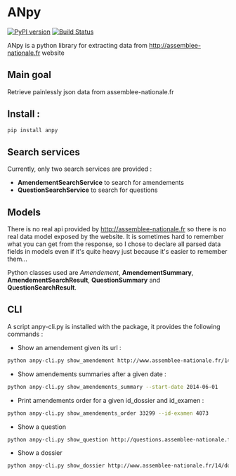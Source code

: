 # ANpy
[![PyPI version](https://badge.fury.io/py/anpy.svg)](https://badge.fury.io/py/anpy)
[![Build Status](https://travis-ci.org/regardscitoyens/anpy.svg)](https://travis-ci.org/regardscitoyens/anpy)

ANpy is a python library for extracting data from http://assemblee-nationale.fr website


## Main goal
Retrieve painlessly json data from assemblee-nationale.fr

## Install :
```bash
pip install anpy
```

## Search services
Currently, only two search services are provided :
 * **AmendementSearchService** to search for amendements
 * **QuestionSearchService** to search for questions

## Models
There is no real api provided by http://assemblee-nationale.fr so there is no real data model exposed by the website.
It is sometimes hard to remember what you can get from the response, so I chose to declare all parsed data fields in models even if it's quite heavy just because it's easier to remember them...

Python classes used are *Amendement*, **AmendementSummary**, **AmendementSearchResult**, **QuestionSummary** and **QuestionSearchResult**.


## CLI
A script anpy-cli.py is installed with the package, it provides the following commands :

* Show an amendement given its url :
```bash
python anpy-cli.py show_amendement http://www.assemblee-nationale.fr/14/amendements/1847/CION-DVP/CD266.asp
```

* Show amendements summaries after a given date :
```bash
python anpy-cli.py show_amendements_summary --start-date 2014-06-01
```

* Print amendements order for a given id_dossier and id_examen :
```bash
python anpy-cli.py show_amendements_order 33299 --id-examen 4073
```

* Show a question
```bash
python anpy-cli.py show_question http://questions.assemblee-nationale.fr/q14/14-73499QE.htm
```

* Show a dossier
```bash
python anpy-cli.py show_dossier http://www.assemblee-nationale.fr/14/dossiers/sante.asp
```